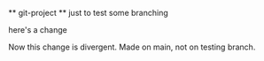 ** git-project **
just to test some branching


here's a change

Now this change is divergent. Made on main, not on testing branch.
